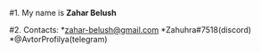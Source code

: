 #1. My name is __Zahar Belush__

#2. 
Contacts:
    *zahar-belush@gmail.com
    *Zahuhra#7518(discord)
    *@AvtorProfilya(telegram)
